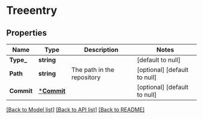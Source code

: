 # Treeentry

## Properties
Name | Type | Description | Notes
------------ | ------------- | ------------- | -------------
**Type_** | **string** |  | [default to null]
**Path** | **string** | The path in the repository | [optional] [default to null]
**Commit** | [***Commit**](commit.md) |  | [optional] [default to null]

[[Back to Model list]](../README.md#documentation-for-models) [[Back to API list]](../README.md#documentation-for-api-endpoints) [[Back to README]](../README.md)



